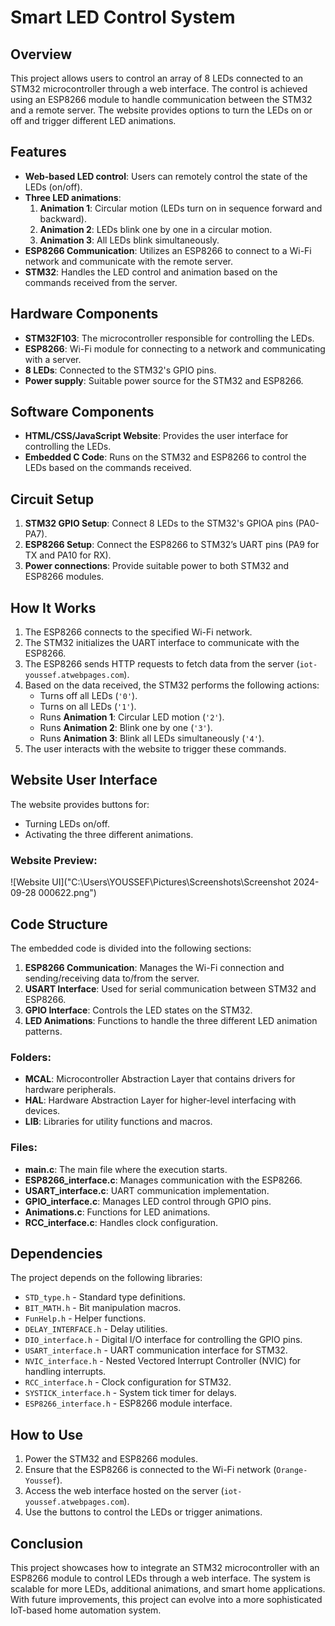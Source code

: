 # Smart LED Control System

## Overview
This project allows users to control an array of 8 LEDs connected to an STM32 microcontroller through a web interface. The control is achieved using an ESP8266 module to handle communication between the STM32 and a remote server. The website provides options to turn the LEDs on or off and trigger different LED animations.

## Features
- **Web-based LED control**: Users can remotely control the state of the LEDs (on/off).
- **Three LED animations**:
  1. **Animation 1**: Circular motion (LEDs turn on in sequence forward and backward).
  2. **Animation 2**: LEDs blink one by one in a circular motion.
  3. **Animation 3**: All LEDs blink simultaneously.
- **ESP8266 Communication**: Utilizes an ESP8266 to connect to a Wi-Fi network and communicate with the remote server.
- **STM32**: Handles the LED control and animation based on the commands received from the server.

## Hardware Components
- **STM32F103**: The microcontroller responsible for controlling the LEDs.
- **ESP8266**: Wi-Fi module for connecting to a network and communicating with a server.
- **8 LEDs**: Connected to the STM32's GPIO pins.
- **Power supply**: Suitable power source for the STM32 and ESP8266.

## Software Components
- **HTML/CSS/JavaScript Website**: Provides the user interface for controlling the LEDs.
- **Embedded C Code**: Runs on the STM32 and ESP8266 to control the LEDs based on the commands received.

## Circuit Setup
1. **STM32 GPIO Setup**: Connect 8 LEDs to the STM32's GPIOA pins (PA0-PA7).
2. **ESP8266 Setup**: Connect the ESP8266 to STM32’s UART pins (PA9 for TX and PA10 for RX).
3. **Power connections**: Provide suitable power to both STM32 and ESP8266 modules.

## How It Works
1. The ESP8266 connects to the specified Wi-Fi network.
2. The STM32 initializes the UART interface to communicate with the ESP8266.
3. The ESP8266 sends HTTP requests to fetch data from the server (`iot-youssef.atwebpages.com`).
4. Based on the data received, the STM32 performs the following actions:
   - Turns off all LEDs (`'0'`).
   - Turns on all LEDs (`'1'`).
   - Runs **Animation 1**: Circular LED motion (`'2'`).
   - Runs **Animation 2**: Blink one by one (`'3'`).
   - Runs **Animation 3**: Blink all LEDs simultaneously (`'4'`).
5. The user interacts with the website to trigger these commands.

## Website User Interface
The website provides buttons for:
- Turning LEDs on/off.
- Activating the three different animations.

### Website Preview:
![Website UI]("C:\Users\YOUSSEF\Pictures\Screenshots\Screenshot 2024-09-28 000622.png")

## Code Structure
The embedded code is divided into the following sections:
1. **ESP8266 Communication**: Manages the Wi-Fi connection and sending/receiving data to/from the server.
2. **USART Interface**: Used for serial communication between STM32 and ESP8266.
3. **GPIO Interface**: Controls the LED states on the STM32.
4. **LED Animations**: Functions to handle the three different LED animation patterns.

### Folders:
- **MCAL**: Microcontroller Abstraction Layer that contains drivers for hardware peripherals.
- **HAL**: Hardware Abstraction Layer for higher-level interfacing with devices.
- **LIB**: Libraries for utility functions and macros.

### Files:
- **main.c**: The main file where the execution starts.
- **ESP8266_interface.c**: Manages communication with the ESP8266.
- **USART_interface.c**: UART communication implementation.
- **GPIO_interface.c**: Manages LED control through GPIO pins.
- **Animations.c**: Functions for LED animations.
- **RCC_interface.c**: Handles clock configuration.

## Dependencies
The project depends on the following libraries:
- `STD_type.h` - Standard type definitions.
- `BIT_MATH.h` - Bit manipulation macros.
- `FunHelp.h` - Helper functions.
- `DELAY_INTERFACE.h` - Delay utilities.
- `DIO_interface.h` - Digital I/O interface for controlling the GPIO pins.
- `USART_interface.h` - UART communication interface for STM32.
- `NVIC_interface.h` - Nested Vectored Interrupt Controller (NVIC) for handling interrupts.
- `RCC_interface.h` - Clock configuration for STM32.
- `SYSTICK_interface.h` - System tick timer for delays.
- `ESP8266_interface.h` - ESP8266 module interface.

## How to Use
1. Power the STM32 and ESP8266 modules.
2. Ensure that the ESP8266 is connected to the Wi-Fi network (`Orange-Youssef`).
3. Access the web interface hosted on the server (`iot-youssef.atwebpages.com`).
4. Use the buttons to control the LEDs or trigger animations.



## Conclusion
This project showcases how to integrate an STM32 microcontroller with an ESP8266 module to control LEDs through a web interface. The system is scalable for more LEDs, additional animations, and smart home applications. With future improvements, this project can evolve into a more sophisticated IoT-based home automation system.
